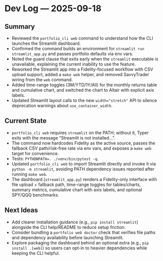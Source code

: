 # Dev Log — 2025-09-18

## Summary
- Reviewed the `portfolio_cli web` command to understand how the CLI launches the Streamlit dashboard.
- Confirmed the command builds an environment for `streamlit run streamlit_app.py` and passes portfolio defaults via env vars.
- Noted the guard clause that exits early when the `streamlit` executable is unavailable, explaining the current inability to use the feature.
- Reworked the Streamlit app into a Fidelity-focused workflow with CSV upload support, added a `make web` helper, and removed SavvyTrader wiring from the `web` command.
- Added time-range toggles (3M/YTD/1Y/All) for the monthly returns table and cumulative chart, and switched the chart to Altair with explicit axis labels.
- Updated Streamlit layout calls to the new `width="stretch"` API to silence deprecation warnings about `use_container_width`.

## Current State
- `portfolio_cli web` requires `streamlit` on the PATH; without it, Typer exits with the message “Streamlit is not installed...”.
- The command now hardcodes Fidelity as the active source, passes the fallback CSV path/risk-free rate via env vars, and exposes a `make web` target for convenience.
- Tests: `PYTHONPATH=. ./venv/bin/pytest -q`.
- Updated `portfolio_cli web` to import Streamlit directly and invoke it via `python -m streamlit`, avoiding PATH dependency issues reported after running `make web`.
- The dashboard (`streamlit_app.py`) renders a Fidelity-only interface with file upload + fallback path, time-range toggles for tables/charts, summary metrics, cumulative chart with axis labels, and optional SPY/QQQ benchmarks.

## Next Ideas
- Add clearer installation guidance (e.g., `pip install streamlit`) alongside the CLI help/README to reduce setup friction.
- Consider bundling a `portfolio web doctor` check that verifies file paths and dependency availability before launching Streamlit.
- Explore packaging the dashboard behind an optional extra (e.g., `pip install .[web]`) so users can opt-in to heavier dependencies while keeping the CLI helpful.
